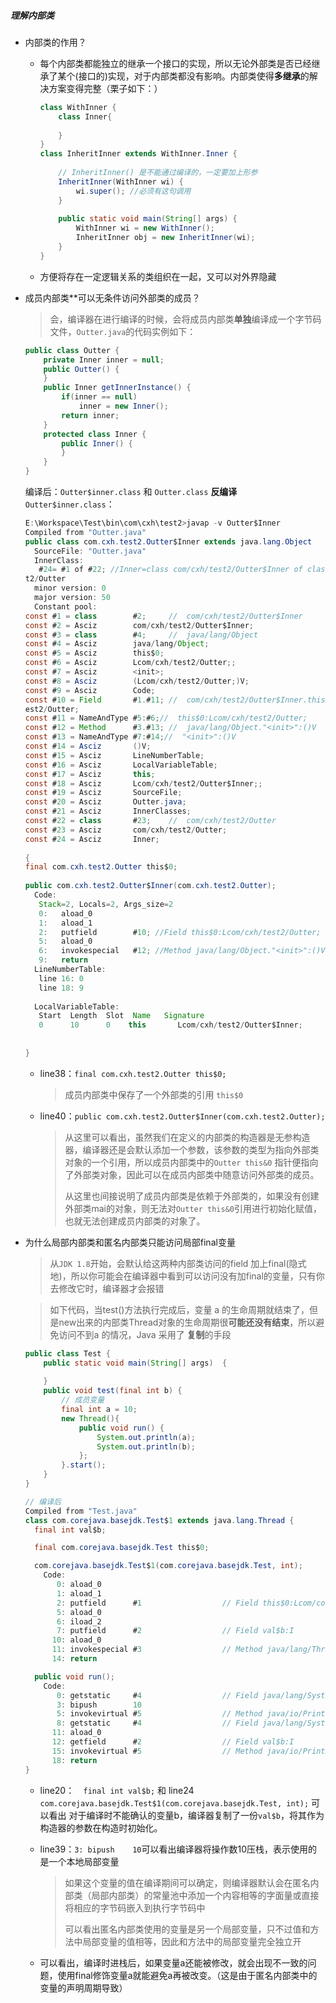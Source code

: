 ##### 理解内部类

- 内部类的作用？

  - 每个内部类都能独立的继承一个接口的实现，所以无论外部类是否已经继承了某个(接口的)实现，对于内部类都没有影响。内部类使得**多继承**的解决方案变得完整（栗子如下：）

    ```java
    class WithInner {
        class Inner{
             
        }
    }
    class InheritInner extends WithInner.Inner {
          
        // InheritInner() 是不能通过编译的，一定要加上形参
        InheritInner(WithInner wi) {
            wi.super(); //必须有这句调用
        }
      
        public static void main(String[] args) {
            WithInner wi = new WithInner();
            InheritInner obj = new InheritInner(wi);
        }
    }
    ```

  - 方便将存在一定逻辑关系的类组织在一起，又可以对外界隐藏

- 成员内部类**可以无条件访问外部类的成员？

  > 会，编译器在进行编译的时候，会将成员内部类**单独**编译成一个字节码文件，``Outter.java``的代码实例如下：

  ```java
  public class Outter {
      private Inner inner = null;
      public Outter() {  
      } 
      public Inner getInnerInstance() {
          if(inner == null)
              inner = new Inner();
          return inner;
      } 
      protected class Inner {
          public Inner() {    
          }
      }
  }
  ```

  编译后：``Outter$inner.class`` 和 ``Outter.class``
  **反编译** ``Outter$inner.class``：

  ```java
  E:\Workspace\Test\bin\com\cxh\test2>javap -v Outter$Inner
  Compiled from "Outter.java"
  public class com.cxh.test2.Outter$Inner extends java.lang.Object
    SourceFile: "Outter.java"
    InnerClass:
     #24= #1 of #22; //Inner=class com/cxh/test2/Outter$Inner of class com/cxh/tes
  t2/Outter
    minor version: 0
    major version: 50
    Constant pool:
  const #1 = class        #2;     //  com/cxh/test2/Outter$Inner
  const #2 = Asciz        com/cxh/test2/Outter$Inner;
  const #3 = class        #4;     //  java/lang/Object
  const #4 = Asciz        java/lang/Object;
  const #5 = Asciz        this$0;
  const #6 = Asciz        Lcom/cxh/test2/Outter;;
  const #7 = Asciz        <init>;
  const #8 = Asciz        (Lcom/cxh/test2/Outter;)V;
  const #9 = Asciz        Code;
  const #10 = Field       #1.#11; //  com/cxh/test2/Outter$Inner.this$0:Lcom/cxh/t
  est2/Outter;
  const #11 = NameAndType #5:#6;//  this$0:Lcom/cxh/test2/Outter;
  const #12 = Method      #3.#13; //  java/lang/Object."<init>":()V
  const #13 = NameAndType #7:#14;//  "<init>":()V
  const #14 = Asciz       ()V;
  const #15 = Asciz       LineNumberTable;
  const #16 = Asciz       LocalVariableTable;
  const #17 = Asciz       this;
  const #18 = Asciz       Lcom/cxh/test2/Outter$Inner;;
  const #19 = Asciz       SourceFile;
  const #20 = Asciz       Outter.java;
  const #21 = Asciz       InnerClasses;
  const #22 = class       #23;    //  com/cxh/test2/Outter
  const #23 = Asciz       com/cxh/test2/Outter;
  const #24 = Asciz       Inner;
   
  {
  final com.cxh.test2.Outter this$0;
   
  public com.cxh.test2.Outter$Inner(com.cxh.test2.Outter);
    Code:
     Stack=2, Locals=2, Args_size=2
     0:   aload_0
     1:   aload_1
     2:   putfield        #10; //Field this$0:Lcom/cxh/test2/Outter;
     5:   aload_0
     6:   invokespecial   #12; //Method java/lang/Object."<init>":()V
     9:   return
    LineNumberTable:
     line 16: 0
     line 18: 9
   
    LocalVariableTable:
     Start  Length  Slot  Name   Signature
     0      10      0    this       Lcom/cxh/test2/Outter$Inner;
   
   
  }
  ```

  - line38：``final com.cxh.test2.Outter this$0;`` 

    > 成员内部类中保存了一个外部类的引用 ``this$0``

  - line40：``public com.cxh.test2.Outter$Inner(com.cxh.test2.Outter); `` 

    > ​    从这里可以看出，虽然我们在定义的内部类的构造器是无参构造器，编译器还是会默认添加一个参数，该参数的类型为指向外部类对象的一个引用，所以成员内部类中的``Outter this&0`` 指针便指向了外部类对象，因此可以在成员内部类中随意访问外部类的成员。
    >
    > ​    从这里也间接说明了成员内部类是依赖于外部类的，如果没有创建外部类mai的对象，则无法对``Outter this&0``引用进行初始化赋值，也就无法创建成员内部类的对象了。

- 为什么局部内部类和匿名内部类只能访问局部final变量

  > 从``JDK 1.8``开始，会默认给这两种内部类访问的field 加上final(隐式地)，所以你可能会在编译器中看到可以访问没有加final的变量，只有你去修改它时，编译器才会报错

  >如下代码，当test()方法执行完成后，变量 a 的生命周期就结束了，但是new出来的内部类Thread对象的生命周期很**可能还没有结束**，所以避免访问不到a 的情况，Java 采用了 **复制**的手段

  ```java
  public class Test {
      public static void main(String[] args)  {
           
      }
      public void test(final int b) {
          // 成员变量
          final int a = 10;
          new Thread(){
              public void run() {
                  System.out.println(a);
                  System.out.println(b);
              };
          }.start();
      }
  }
  
  // 编译后
  Compiled from "Test.java"
  class com.corejava.basejdk.Test$1 extends java.lang.Thread {
    final int val$b;
  
    final com.corejava.basejdk.Test this$0;
  
    com.corejava.basejdk.Test$1(com.corejava.basejdk.Test, int);
      Code:
         0: aload_0
         1: aload_1
         2: putfield      #1                  // Field this$0:Lcom/corejava/basejdk/Test;
         5: aload_0
         6: iload_2
         7: putfield      #2                  // Field val$b:I
        10: aload_0
        11: invokespecial #3                  // Method java/lang/Thread."<init>":()V
        14: return
  
    public void run();
      Code:
         0: getstatic     #4                  // Field java/lang/System.out:Ljava/io/PrintStream;
         3: bipush        10
         5: invokevirtual #5                  // Method java/io/PrintStream.println:(I)V
         8: getstatic     #4                  // Field java/lang/System.out:Ljava/io/PrintStream;
        11: aload_0
        12: getfield      #2                  // Field val$b:I
        15: invokevirtual #5                  // Method java/io/PrintStream.println:(I)V
        18: return
  }
  ```

  - line20：``  final int val$b;`` 和 line24 ``com.corejava.basejdk.Test$1(com.corejava.basejdk.Test, int);``
    可以看出 对于编译时不能确认的变量b，编译器复制了一份``val$b``，将其作为构造器的参数在构造时初始化。

  - line39：``3: bipush    10``可以看出编译器将操作数10压栈，表示使用的是一个本地局部变量

    > 如果这个变量的值在编译期间可以确定，则编译器默认会在匿名内部类（局部内部类）的常量池中添加一个内容相等的字面量或直接将相应的字节码嵌入到执行字节码中
    >
    > 可以看出匿名内部类使用的变量是另一个局部变量，只不过值和方法中局部变量的值相等，因此和方法中的局部变量完全独立开

  - 可以看出，编译时进栈后，如果变量a还能被修改，就会出现不一致的问题，使用final修饰变量a就能避免a再被改变。（这是由于匿名内部类中的变量的声明周期导致）

